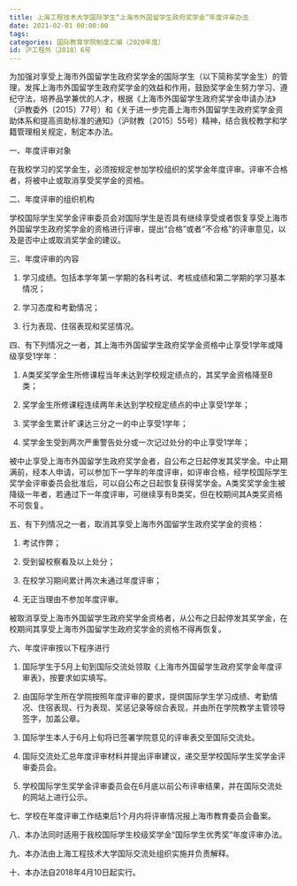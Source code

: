 ```yaml
---
title: 上海工程技术大学国际学生“上海市外国留学生政府奖学金”年度评审办法
date: 2021-02-01 00:00:00
tags: 
categories: 国际教育学院制度汇编（2020年度）
id: 沪工程外〔2018〕6号
---
```


为加强对享受上海市外国留学生政府奖学金的国际学生（以下简称奖学金生）的管理，发挥上海市外国留学生政府奖学金的效益和作用，鼓励奖学金生努力学习、遵纪守法，培养品学兼优的人才，根据《上海市外国留学生政府奖学金申请办法》（沪教委外〔2015〕77号）和《关于进一步完善上海市外国留学生政府奖学金资助体系和提高资助标准的通知》（沪财教〔2015〕55号）精神，结合我校教学和学籍管理相关规定，制定本办法。

一、年度评审对象

在我校学习的奖学金生，必须按规定参加学校组织的奖学金年度评审。评审不合格者，将被中止或取消享受奖学金的资格。

二、年度评审的组织机构

学校国际学生奖学金评审委员会对国际学生是否具有继续享受或者恢复享受上海市外国留学生政府奖学金的资格进行评审，提出“合格”或者“不合格”的评审意见，以及是否中止或取消奖学金的建议。

三、年度评审的内容

1. 学习成绩。包括本学年第一学期的各科考试、考核成绩和第二学期的学习基本情况；

2. 学习态度和考勤情况；

3. 行为表现、住宿表现和奖惩情况。

四、有下列情况之一者，其上海市外国留学生政府奖学金资格中止享受1学年或降级享受1学年：

1. A类奖奖学金生所修课程当年未达到学校规定绩点的，其奖学金资格降至B类；

2. 奖学金生所修课程连续两年未达到学校规定绩点的中止享受1学年；

3. 奖学金生累计旷课达三分之一的中止享受1学年；

4. 奖学金生受到两次严重警告处分或一次记过处分的中止享受1学年；

被中止享受上海市外国留学生政府奖学金者，自公布之日起停发其奖学金。中止期满前，经本人申请，可以参加下一学年的年度评审，如评审合格，经学校国际学生奖学金评审委员会批准后，可以自公布之日起恢复获得奖学金。A类奖奖学金生被降级一年者，若通过下一年度评审，可继续享有B类奖，但在校期间其A类奖资格不可恢复。

五、有下列情况之一者，取消其享受上海市外国留学生政府奖学金的资格：

1. 考试作弊；

2. 受到留校察看及以上处分；

3. 在校学习期间累计两次未通过年度评审；

4. 无正当理由不参加年度评审。

被取消享受上海市外国留学生政府奖学金资格者，从公布之日起停发其奖学金，在校期间其享受上海市外国留学生政府奖学金的资格不得再恢复。

六、年度评审按以下程序进行

1. 国际学生于5月上旬到国际交流处领取《上海市外国留学生政府奖学金年度评审表》，按要求如实填写。

2. 由国际学生所在学院按照年度评审的要求，提供国际学生学习成绩、考勤情况、住宿表现、行为表现、奖惩记录等综合表现，并由所在学院教学主管领导签字，加盖公章。

3. 国际学生本人于6月上旬将已签署学院意见的评审表交至国际交流处。

4. 国际交流处汇总年度评审材料并提出评审建议，递交至学校国际学生奖学金评审委员会。

5. 学校国际学生奖学金评审委员会在6月底以前公布评审结果，并在国际交流处的网站上进行公示。

七、学校在年度评审工作结束后1个月内将评审情况报上海市教育委员会备案。

八、本办法同时适用于我校国际学生校级奖学金“国际学生优秀奖”年度评审办法。

九、本办法由上海工程技术大学国际交流处组织实施并负责解释。

十、本办法自2018年4月10日起实行。
